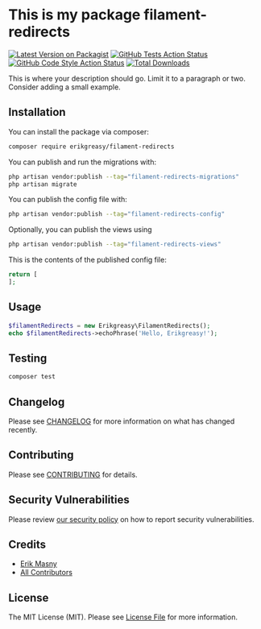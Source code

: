# This is my package filament-redirects

[![Latest Version on Packagist](https://img.shields.io/packagist/v/erikgreasy/filament-redirects.svg?style=flat-square)](https://packagist.org/packages/erikgreasy/filament-redirects)
[![GitHub Tests Action Status](https://img.shields.io/github/actions/workflow/status/erikgreasy/filament-redirects/run-tests.yml?branch=main&label=tests&style=flat-square)](https://github.com/erikgreasy/filament-redirects/actions?query=workflow%3Arun-tests+branch%3Amain)
[![GitHub Code Style Action Status](https://img.shields.io/github/actions/workflow/status/erikgreasy/filament-redirects/fix-php-code-styling.yml?branch=main&label=code%20style&style=flat-square)](https://github.com/erikgreasy/filament-redirects/actions?query=workflow%3A"Fix+PHP+code+styling"+branch%3Amain)
[![Total Downloads](https://img.shields.io/packagist/dt/erikgreasy/filament-redirects.svg?style=flat-square)](https://packagist.org/packages/erikgreasy/filament-redirects)



This is where your description should go. Limit it to a paragraph or two. Consider adding a small example.

## Installation

You can install the package via composer:

```bash
composer require erikgreasy/filament-redirects
```

You can publish and run the migrations with:

```bash
php artisan vendor:publish --tag="filament-redirects-migrations"
php artisan migrate
```

You can publish the config file with:

```bash
php artisan vendor:publish --tag="filament-redirects-config"
```

Optionally, you can publish the views using

```bash
php artisan vendor:publish --tag="filament-redirects-views"
```

This is the contents of the published config file:

```php
return [
];
```

## Usage

```php
$filamentRedirects = new Erikgreasy\FilamentRedirects();
echo $filamentRedirects->echoPhrase('Hello, Erikgreasy!');
```

## Testing

```bash
composer test
```

## Changelog

Please see [CHANGELOG](CHANGELOG.md) for more information on what has changed recently.

## Contributing

Please see [CONTRIBUTING](.github/CONTRIBUTING.md) for details.

## Security Vulnerabilities

Please review [our security policy](../../security/policy) on how to report security vulnerabilities.

## Credits

- [Erik Masny](https://github.com/erikgreasy)
- [All Contributors](../../contributors)

## License

The MIT License (MIT). Please see [License File](LICENSE.md) for more information.
